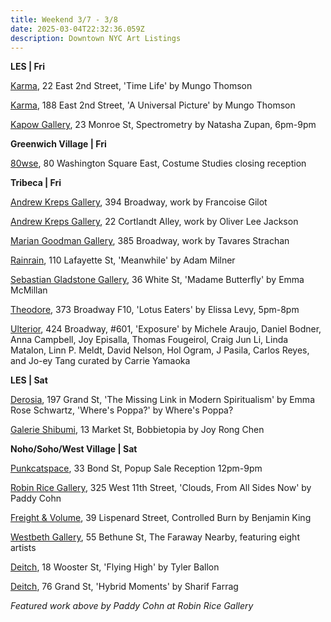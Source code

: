 ```yaml
---
title: Weekend 3/7 - 3/8
date: 2025-03-04T22:32:36.059Z
description: Downtown NYC Art Listings
---
```

**L﻿ES | Fri**

[Karma](https://karmakarma.org/), 22 East 2nd Street, 'Time Life' by Mungo Thomson

[K﻿arma](https://karmakarma.org/), 188 East 2nd Street, 'A Universal Picture' by Mungo Thomson

[Kapow Gallery](https://instagram.com/kapowgallery), 23 Monroe St, Spectrometry by Natasha Zupan, 6pm-9pm

**G﻿reenwich Village | Fri**

[80wse](https://80wse.org/), 80 Washington Square East, Costume Studies closing reception

**T﻿ribeca | Fri**

[Andrew Kreps Gallery](http://www.andrewkreps.com/), 394 Broadway, work by Francoise Gilot

[Andrew Kreps Gallery](http://www.andrewkreps.com/), 22 Cortlandt Alley, work by Oliver Lee Jackson

[Marian Goodman Gallery](https://www.mariangoodman.com/artists/tavares-strachan/), 385 Broadway, work by Tavares Strachan

[Rainrain](https://www.rainraingallery.com/about), 110 Lafayette St, 'Meanwhile' by Adam Milner

[Sebastian Gladstone Gallery](https://sebastiangladstone.com/exhibitions/68-emma-mcmillan-madame-butterfly-new-york/), 36 White St, 'Madame Butterfly' by Emma McMillan

[Theodore](https://www.theodoreart.com/future), 373 Broadway F10, 'Lotus Eaters' by Elissa Levy, 5pm-8pm

[Ulterior](https://www.ulteriorgallery.com/exposure_curated_by_carrie_yamaoka), 424 Broadway, #601, 'Exposure' by Michele Araujo, Daniel Bodner, Anna Campbell, Joy Episalla, Thomas Fougeirol, Craig Jun Li, Linda Matalon, Linn P. Meldt, David Nelson, Hol Ogram, J Pasila, Carlos Reyes, and Jo-ey Tang curated by Carrie Yamaoka

**L﻿ES | Sat**

[Derosia](https://www.derosia.nyc/exhibitions), 197 Grand St, 'The Missing Link in Modern Spiritualism' by Emma Rose Schwartz, 'Where's Poppa?' by Where's Poppa?

[Galerie Shibumi](https://www.instagram.com/galerie.shibumi), 13 Market St, Bobbietopia by Joy Rong Chen

**N﻿oho/Soho/West Village | Sat**

[Punkcatspace](https://www.instagram.com/punkcatspace), 33 Bond St, Popup Sale Reception 12pm-9pm

[Robin Rice Gallery](https://robinricegallery.com/exhibitions/2025/3/8/paddy-clouds-from-all-sides-now), 325 West 11th Street, 'Clouds, From All Sides Now' by Paddy Cohn

[Freight & Volume](http://www.freightandvolume.com/exhibitions), 39 Lispenard Street, Controlled Burn by Benjamin King

[Westbeth Gallery](https://westbeth.org/event/the-faraway-nearby-at-westbeth-gallery/), 55 Bethune St, The Faraway Nearby, featuring eight artists

[Deitch](https://deitch.com/new-york/exhibitions/tyler-ballon-flying-high), 18 Wooster St, 'Flying High' by Tyler Ballon

[Deitch](https://deitch.com/new-york/exhibitions/sharif-farrag-hybrid-moments), 76 Grand St, 'Hybrid Moments' by Sharif Farrag

*F﻿eatured work above by Paddy Cohn at Robin Rice Gallery*
